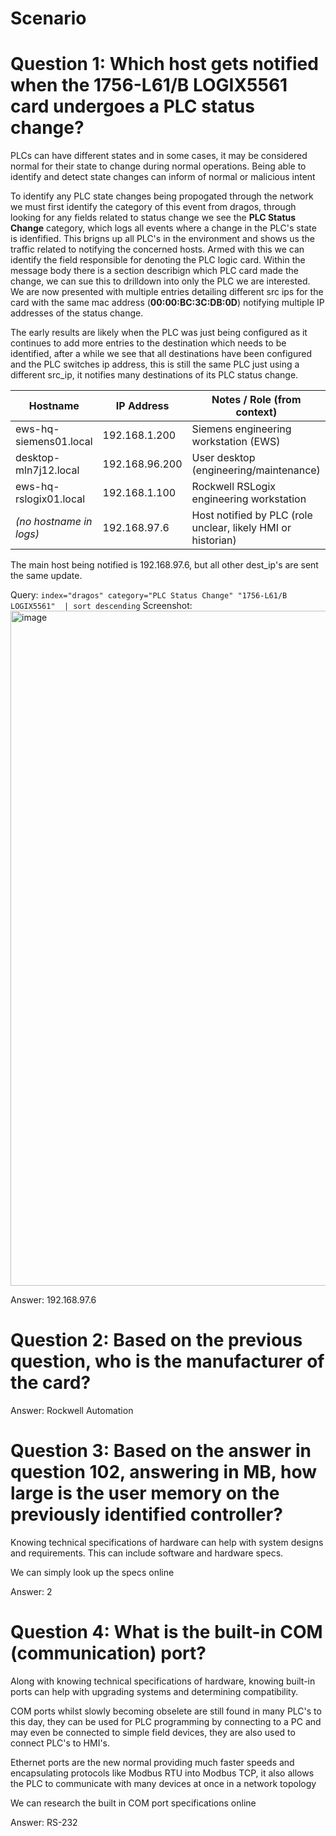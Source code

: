 # Scenario


# Question 1: Which host gets notified when the 1756-L61/B LOGIX5561 card undergoes a PLC status change?
PLCs can have different states and in some cases, it may be considered normal for their state to change during normal operations. Being able to identify and detect state changes can inform of normal or malicious intent

To identify any PLC state changes being propogated through the network we must first identify the category of this event from dragos, through looking for any fields related to status change we see the
**PLC Status Change** category, which logs all events where a change in the PLC's state is idenfified. This brigns up all PLC's in the environment and shows us the traffic related to notifying the concerned hosts.
Armed with this we can identify the field responsible for denoting the PLC logic card. Within the message body there is a section describign which PLC card made the change, we can sue this to drilldown into 
only the PLC we are interested. We are now presented with multiple entries detailing different src ips for the card with the same mac address (**00:00:BC:3C:DB:0D**) notifying multiple IP addresses of the status change.

The early results are likely when the PLC was just being configured as it continues to add more entries to the destination which needs to be identified, after a while we see that all destinations have been configured and the
PLC switches ip address, this is still the same PLC just using a different src_ip, it notifies many destinations of its PLC status change.

| Hostname                 | IP Address      | Notes / Role (from context)               |
|---------------------------|-----------------|-------------------------------------------|
| ews-hq-siemens01.local    | 192.168.1.200   | Siemens engineering workstation (EWS)     |
| desktop-mln7j12.local     | 192.168.96.200  | User desktop (engineering/maintenance)    |
| ews-hq-rslogix01.local    | 192.168.1.100   | Rockwell RSLogix engineering workstation  |
| *(no hostname in logs)*   | 192.168.97.6    | Host notified by PLC (role unclear, likely HMI or historian) |

The main host being notified is 192.168.97.6, but all other dest_ip's are sent the same update.

Query: `index="dragos" category="PLC Status Change" "1756-L61/B LOGIX5561"  | sort descending`
Screenshot: <img width="1920" height="1080" alt="image" src="https://github.com/user-attachments/assets/19fd7ef6-d58f-41da-be40-6075b8c43668" />

Answer: 192.168.97.6

# Question 2: Based on the previous question, who is the manufacturer of the card?

Answer: Rockwell Automation

# Question 3: Based on the answer in question 102, answering in MB, how large is the user memory on the previously identified controller?
Knowing technical specifications of hardware can help with system designs and requirements. This can include software and hardware specs.

We can simply look up the specs online

Answer: 2

# Question 4: What is the built-in COM (communication) port?
Along with knowing technical specifications of hardware, knowing built-in ports can help with upgrading systems and determining compatibility.

COM ports whilst slowly becoming obselete are still found in many PLC's to this day, they can be used for PLC programming by connecting to a PC and may even be connected to simple field devices, they are also
used to connect PLC's to HMI's.

Ethernet ports are the new normal providing much faster speeds and encapsulating protocols like Modbus RTU into Modbus TCP, it also allows the PLC to communicate with many devices at once in a network topology

We can research the built in COM port specifications online

Answer: RS-232
